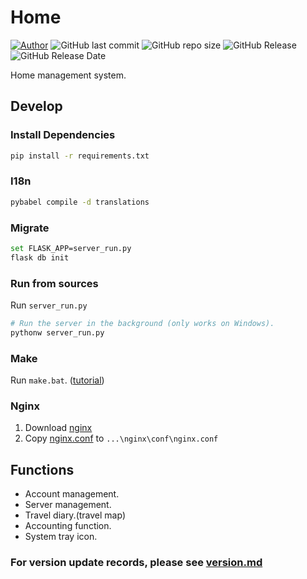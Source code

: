 # Home
[![Author](https://img.shields.io/badge/Author-%20WeiWen%20Wu-blue)](https://github.com/timmy90928) ![GitHub last commit](https://img.shields.io/github/last-commit/timmy90928/Home) ![GitHub repo size](https://img.shields.io/github/repo-size/timmy90928/Home) ![GitHub Release](https://img.shields.io/github/v/release/timmy90928/Home) ![GitHub Release Date](https://img.shields.io/github/release-date/timmy90928/Home)

Home management system.

Develop
-------
### Install Dependencies
```bash
pip install -r requirements.txt
```

### I18n
```bash
pybabel compile -d translations
```

### Migrate
```bash
set FLASK_APP=server_run.py
flask db init
```

### Run from sources
Run `server_run.py`
```bash
# Run the server in the background (only works on Windows).
pythonw server_run.py   
```

### Make
Run `make.bat`. ([tutorial](./docs/build.md))

### Nginx
1. Download [nginx](https://nginx.org/en/download.html)
1. Copy [nginx.conf](./docs/nginx.conf) to `...\nginx\conf\nginx.conf`

Functions 
---------
* Account management.
* Server management.
* Travel diary.(travel map)
* Accounting function.
* System tray icon.

### For version update records, please see [version.md](./docs/version.md)
